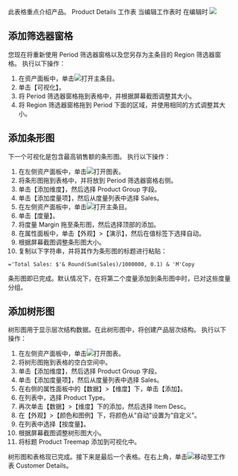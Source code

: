 此表格重点介绍产品。
Product Details 工作表 当编辑工作表时 在编辑时
![](https://main.qcloudimg.com/raw/102a2004b2882b27564c949b90f97841.png)
 
## 添加筛选器窗格
您现在将重新使用 Period 筛选器窗格以及您另存为主条目的 Region 筛选器窗格。
执行以下操作：
1.	在资产面板中，单击![](https://main.qcloudimg.com/raw/bfb398dabaf71e04aaee3baa58c2a030.png)打开主条目。
2.	单击【可视化】。
3.	将 Period 筛选器窗格拖到表格中，并根据屏幕截图调整其大小。
4.	将 Region 筛选器窗格拖到 Period 下面的区域，并使用相同的方式调整其大小。


## 添加条形图
下一个可视化是包含最高销售额的条形图。
执行以下操作：
1.	在左侧资产面板中，单击![](https://main.qcloudimg.com/raw/0d2878903397a2a7ef195a68fc064241.png)打开图表。
2.	将条形图拖到表格中，并将放到 Period 筛选器窗格右侧。
3.	单击【添加维度】，然后选择 Product Group 字段。
4.	单击【添加度量项】，然后从度量列表中选择 Sales。
5.	在左侧资产面板中，单击![](https://main.qcloudimg.com/raw/bfb398dabaf71e04aaee3baa58c2a030.png)打开主条目。
6.	单击【度量】。
7.	将度量 Margin 拖至条形图，然后选择顶部的添加。
8.	在属性面板中，单击【外观】>【演示】，然后在值标签下选择自动。
9.	根据屏幕截图调整条形图大小。
10.	复制以下字符串，并将其作为条形图的标题进行粘贴：
```
='Total Sales: $'& Round(Sum(Sales)/1000000, 0.1) & 'M'Copy
```

条形图即已完成。默认情况下，在将第二个度量添加到条形图中时，已对这些度量分组。


## 添加树形图
树形图用于显示层次结构数据。在此树形图中，将创建产品层次结构。
执行以下操作：
1.	在左侧资产面板中，单击![](https://main.qcloudimg.com/raw/0d2878903397a2a7ef195a68fc064241.png)打开图表。
2.	将树形图拖到表格的空白空间中。
3.	单击【添加维度】，然后选择 Product Group 字段。
4.	单击【添加度量项】，然后从度量列表中选择 Sales。
5.	在右侧的属性面板中的【数据】>【维度】下，单击【添加】。
6.	在列表中，选择 Product Type。
7.	再次单击【数据】>【维度】下的添加，然后选择 Item Desc。
8.	在【外观】>【颜色和图例】下，将颜色从“自动”设置为“自定义”。
9.	在列表中选择【按度量】。
10.	根据屏幕截图调整树形图大小。
11.	将标题 Product Treemap 添加到可视化中。

树形图和表格现已完成。接下来是最后一个表格。在右上角，单击![](https://main.qcloudimg.com/raw/8c1c36e7eabe18d4e73ed1a87b91cbfa.png)移动至工作表 Customer Details。
